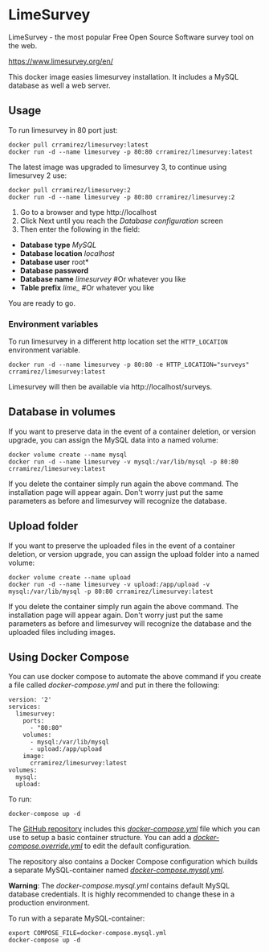 LimeSurvey
==========

LimeSurvey - the most popular
Free Open Source Software survey tool on the web.

https://www.limesurvey.org/en/

This docker image easies limesurvey installation. It includes a MySQL database as well a web server.

## Usage

To run limesurvey in 80 port just:

    docker pull crramirez/limesurvey:latest
    docker run -d --name limesurvey -p 80:80 crramirez/limesurvey:latest

The latest image was upgraded to limesurvey 3, to continue using limesurvey 2 use:

    docker pull crramirez/limesurvey:2
    docker run -d --name limesurvey -p 80:80 crramirez/limesurvey:2

1. Go to a browser and type http://localhost
2. Click Next until you reach the *Database configuration* screen
3. Then enter the following in the field:
  - **Database type** *MySQL*
  - **Database location** *localhost*
  - **Database user** root*
  - **Database password**
  - **Database name** *limesurvey* #Or whatever you like
  - **Table prefix** *lime_* #Or whatever you like

You are ready to go.

### Environment variables

To run limesurvey in a different http location set the `HTTP_LOCATION` environment variable.

    docker run -d --name limesurvey -p 80:80 -e HTTP_LOCATION="surveys" crramirez/limesurvey:latest

Limesurvey will then be available via http://localhost/surveys.

## Database in volumes

If you want to preserve data in the event of a container deletion, or version upgrade, you can assign the MySQL data into a named volume:
    
    docker volume create --name mysql
    docker run -d --name limesurvey -v mysql:/var/lib/mysql -p 80:80 crramirez/limesurvey:latest
    

If you delete the container simply run again the above command. The installation page will appear again. Don't worry just put the same parameters as before and limesurvey will recognize the database.


## Upload folder

If you want to preserve the uploaded files in the event of a container deletion, or version upgrade, you can assign the upload folder into a named volume:

    docker volume create --name upload
    docker run -d --name limesurvey -v upload:/app/upload -v mysql:/var/lib/mysql -p 80:80 crramirez/limesurvey:latest


If you delete the container simply run again the above command. The installation page will appear again. Don't worry just put the same parameters as before and limesurvey will recognize the database and the uploaded files including images.

## Using Docker Compose

You can use docker compose to automate the above command if you create a file called *docker-compose.yml* and put in there the following:

    version: '2'
    services:
      limesurvey:
        ports:
          - "80:80"
        volumes:
          - mysql:/var/lib/mysql
          - upload:/app/upload
        image:
          crramirez/limesurvey:latest
    volumes:
      mysql:
      upload:

To run:

    docker-compose up -d

The [GitHub repository](https://github.com/crramirez/limesurvey) includes this [*docker-compose.yml*](https://github.com/crramirez/limesurvey/blob/master/docker-compose.yml) file which you can use to setup a basic container structure. You can add a [*docker-compose.override.yml*](https://docs.docker.com/compose/extends/#multiple-compose-files) to edit the default configuration.

The repository also contains a Docker Compose configuration which builds a separate MySQL-container named [*docker-compose.mysql.yml*](https://github.com/crramirez/limesurvey/blob/master/docker-compose.mysql.yml).
 
**Warning**: The *docker-compose.mysql.yml* contains default MySQL database credentials. It is highly recommended to change these in a production environment.

To run with a separate MySQL-container:

    export COMPOSE_FILE=docker-compose.mysql.yml
    docker-compose up -d
